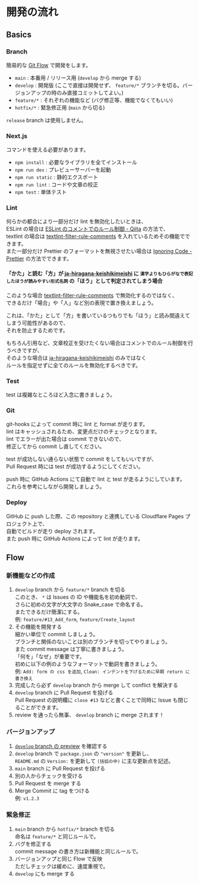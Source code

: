 # 開発の流れ

## Basics

### Branch

簡易的な [Git Flow](//dev.classmethod.jp/articles/introduce-git-flow/) で開発をします。

- `main` : 本番用 / リリース用 (`develop` から merge する)
- `develop` : 開発版 (ここで直接は開発せず、 `feature/*` ブランチを切る。バージョンアップの時のみ直接コミットしてよい。)
- `feature/*` : それぞれの機能など (バグ修正等、機能でなくてもいい)
- `hotfix/*` : 緊急修正用 (`main` から切る)

`release` branch は使用しません。

### Next.js

コマンドを使える必要があります。

- `npm install` : 必要なライブラリを全てインストール
- `npm run dev` : プレビューサーバーを起動
- `npm run static` : 静的エクスポート
- `npm run lint` : コードや文章の校正
- `npm test` : 単体テスト

### Lint

何らかの都合により一部分だけ lint を無効化したいときは、  
ESLint の場合は [ESLint のコメントでのルール制御 - Qiita](//qiita.com/nju33/items/2d0cfea4fffbfdbff87a) の方法で、  
textlint の場合は [textlint-filter-rule-comments](//github.com/textlint/textlint-filter-rule-comments) を入れているためその機能でできます。  
また一部分だけ Prettier のフォーマットを無視させたい場合は [Ignoring Code - Prettier](//prettier.io/docs/en/ignore.html) の方法でできます。

#### 「かた」と読む「方」が [ja-hiragana-keishikimeishi](//github.com/lostandfound/textlint-rule-ja-hiragana-keishikimeishi) に `漢字よりもひらがなで表記したほうが読みやすい形式名詞` の「ほう」として判定されてしまう場合

このような場合 [textlint-filter-rule-comments](//github.com/textlint/textlint-filter-rule-comments) で無効化するのではなく、  
できるだけ「場合」や「人」など別の表現で置き換えましょう。

これは、「かた」として「方」を書いているつもりでも「ほう」と読み間違えてしまう可能性があるので、  
それを防止するためです。

もちろん引用など、文章校正を受けたくない場合はコメントでのルール制御を行うべきですが、  
そのような場合は [ja-hiragana-keishikimeishi](//github.com/lostandfound/textlint-rule-ja-hiragana-keishikimeishi) のみではなく  
ルールを指定せずに全てのルールを無効化するべきです。

### Test

test は複雑なところほど入念に書きましょう。

### Git

git-hooks によって commit 時に lint と format が走ります。  
lint はキャッシュされるため、変更点だけのチェックとなります。  
lint でエラーが出た場合は commit できないので、  
修正してから commit し直してください。

test が成功しない通らない状態で commit をしてもいいですが、  
Pull Request 時には test が成功するようにしてください。

push 時に GitHub Actions にて自動で lint と test が走るようにしています。  
これらを参考にしながら開発しましょう。

### Deploy

GitHub に push した際、この repository と連携している Cloudflare Pages プロジェクト上で、  
自動でビルドが走り deploy されます。  
また push 時に GitHub Actions によって lint が走ります。

## Flow

### 新機能などの作成

1. `develop` branch から `feature/*` branch を切る  
   このとき、 `*` は Issues の ID や機能名を初め動詞で、  
   さらに初めの文字が大文字の Snake_case で命名する。  
   またできるだけ簡潔にする。  
   例: `feature/#13_Add_form`, `feature/Create_layout`
2. その機能を開発する  
   細かい単位で commit しましょう。  
   ブランチと関係のないことは別のブランチを切ってやりましょう。  
   また commit message は丁寧に書きましょう。  
   「何を」「なぜ」が重要です。  
   初めに以下の例のようなフォーマットで動詞を書きましょう。  
   例: `Add: form の css を追加`, `Clean: インデントを下げるために早期 return に書き換え`
3. 完成したら必ず `develop` branch から merge して conflict を解決する
4. `develop` branch に Pull Request を投げる  
   Pull Request の説明欄に `close #13` などと書くことで同時に Issue も閉じることができます。
5. review を通ったら無事、 `develop` branch に merge されます！

### バージョンアップ

1. [`develop` branch の preview](//develop.uchikoshi-fes-2022.pages.dev/) を確認する
2. `develop` branch で `package.json` の `"version"` を更新し、  
   `README.md` の `Version:` を更新して `(括弧の中)` に主な更新点を記述。
3. `main` branch に Pull Request を投げる
4. 別の人からチェックを受ける
5. Pull Request を merge する
6. Merge Commit に tag をつける  
   例: `v1.2.3`

### 緊急修正

1. `main` branch から `hotfix/*` branch を切る  
   命名は `feature/*` と同じルールで。
2. バグを修正する  
   commit message の書き方は新機能と同じルールで。
3. バージョンアップと同じ Flow で反映  
   ただしチェックは緩めに、速度重視で。
4. `develop` にも merge する
